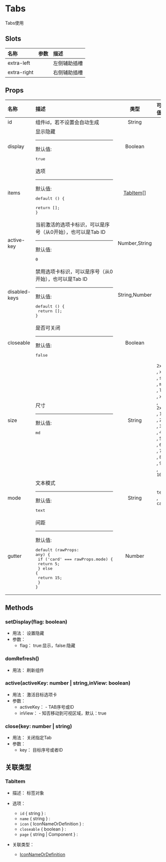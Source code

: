 # Tabs


Tabs使用

## Slots


<div class="slots">

| 名称        | 参数 | 描述         |
| :---------- | :--- | :----------- |
| extra-left  |      | 左侧辅助插槽 |
| extra-right |      | 右侧辅助插槽 |

</div>



## Props


<div class="props">

| 名称          | 描述                                                                                                                                                      |          类型         | 可选值                                                                                                                  |
| :------------ | :-------------------------------------------------------------------------------------------------------------------------------------------------------- | :-------------------: | :---------------------------------------------------------------------------------------------------------------------- |
| id            | 组件id，若不设置会自动生成                                                                                                                                |         String        |                                                                                                                         |
| display       | 显示隐藏<hr>默认值:<br><pre>true</pre>                                                                                                                    |        Boolean        |                                                                                                                         |
| items         | 选项<hr>默认值:<br><pre>default () {<br>  return [];<br>}</pre>                                                                                           | [TabItem](#tabitem)[] |                                                                                                                         |
| active-key    | 当前激活的选项卡标识，可以是序号（从0开始），也可以是Tab ID<hr>默认值:<br><pre>0</pre>                                                                    |     Number,String     |                                                                                                                         |
| disabled-keys | 禁用选项卡标识，可以是序号（从0开始），也可以是Tab ID<hr>默认值:<br><pre>default () {<br>  return [];<br>}</pre>                                          |     String,Number     |                                                                                                                         |
| closeable     | 是否可关闭<hr>默认值:<br><pre>false</pre>                                                                                                                 |        Boolean        |                                                                                                                         |
| size          | 尺寸<hr>默认值:<br><pre>md</pre>                                                                                                                          |         String        | `2xs` , `xs` , `sm` , `md` , `lg` , `xl` , `2xl` , `1x` , `2x` , `3x` , `4x` , `5x` , `6x` , `7x` , `8x` , `9x` , `10x` |
| mode          | 文本模式<hr>默认值:<br><pre>text</pre>                                                                                                                    |         String        | `text` , `card`                                                                                                         |
| gutter        | 间距<hr>默认值:<br><pre>default (rawProps: any) {<br>  if ('card' === rawProps.mode) {<br>    return 5;<br>  } else {<br>    return 15;<br>  }<br>}</pre> |         Number        |                                                                                                                         |

</div>



## Methods

### setDisplay(flag: boolean)
- 用法： 设置隐藏
- 参数：
	 - flag： true:显示，false:隐藏

### domRefresh()
- 用法： 刷新组件

### active(activeKey: number | string,inView: boolean)
- 用法： 激活目标选项卡
- 参数：
	 - activeKey： - TAB序号或ID
	 - inView： - 知否移动到可视区域，默认：true

### close(key: number | string)
- 用法： 关闭指定Tab
- 参数：
	 - key： 目标序号或者ID

## 关联类型



### TabItem

- 描述： 标签对象
- 选项：
	 - `id` { string } : 
	 - `name` { string } : 
	 - `icon` { IconNameOrDefinition } : 
	 - `closeable` { boolean } : 
	 - `page` { string | Component } : 

- 关联类型：
	 - [IconNameOrDefinition](#iconnameordefinition)
